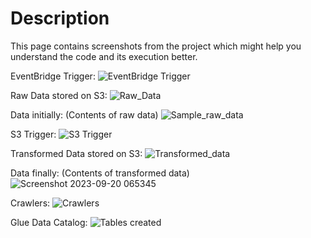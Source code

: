 # Description 
This page contains screenshots from the project which might help you understand the code and its execution better.

EventBridge Trigger:
![EventBridge Trigger](https://github.com/aman-tripathi-01/geo-location-data-engineering-project/assets/31034814/9a04175a-a975-49d1-889f-c3d03af8926d)

Raw Data stored on S3:
![Raw_Data](https://github.com/aman-tripathi-01/geo-location-data-engineering-project/assets/31034814/abaf8c5f-d490-4007-8f2e-f773d0f505a0)

Data initially: (Contents of raw data)
![Sample_raw_data](https://github.com/aman-tripathi-01/geo-location-data-engineering-project/assets/31034814/a811cdf3-1118-4b93-985f-178480efcb11)

S3 Trigger:
![S3 Trigger](https://github.com/aman-tripathi-01/geo-location-data-engineering-project/assets/31034814/c30c6754-8a05-4514-942f-3dac2607efdd)

Transformed Data stored on S3:
![Transformed_data](https://github.com/aman-tripathi-01/geo-location-data-engineering-project/assets/31034814/a5d34c5d-f6cc-486a-9b14-f30897f46698)

Data finally: (Contents of transformed data)
![Screenshot 2023-09-20 065345](https://github.com/aman-tripathi-01/geo-location-data-engineering-project/assets/31034814/ca018029-6cc6-43d3-92e6-f04474b22d3c)

Crawlers:
![Crawlers](https://github.com/aman-tripathi-01/geo-location-data-engineering-project/assets/31034814/fb3b95d8-d2ee-4134-93bb-797a46b20584)

Glue Data Catalog:
![Tables created](https://github.com/aman-tripathi-01/geo-location-data-engineering-project/assets/31034814/fa166ede-7837-48bc-ba53-777003303892)





